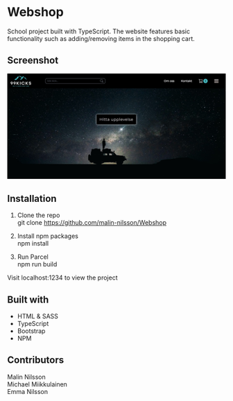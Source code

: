 # Webshop
School project built with TypeScript. The website features basic functionality such as adding/removing items in the shopping cart.

## Screenshot

![](src/assets/screenshot.jpg)


## Installation
1. Clone the repo\
git clone https://github.com/malin-nilsson/Webshop

2. Install npm packages\
npm install

3. Run Parcel\
npm run build

Visit localhost:1234 to view the project

## Built with
- HTML & SASS
- TypeScript
- Bootstrap
- NPM

## Contributors
Malin Nilsson </br>
Michael Miikkulainen </br>
Emma Nilsson

